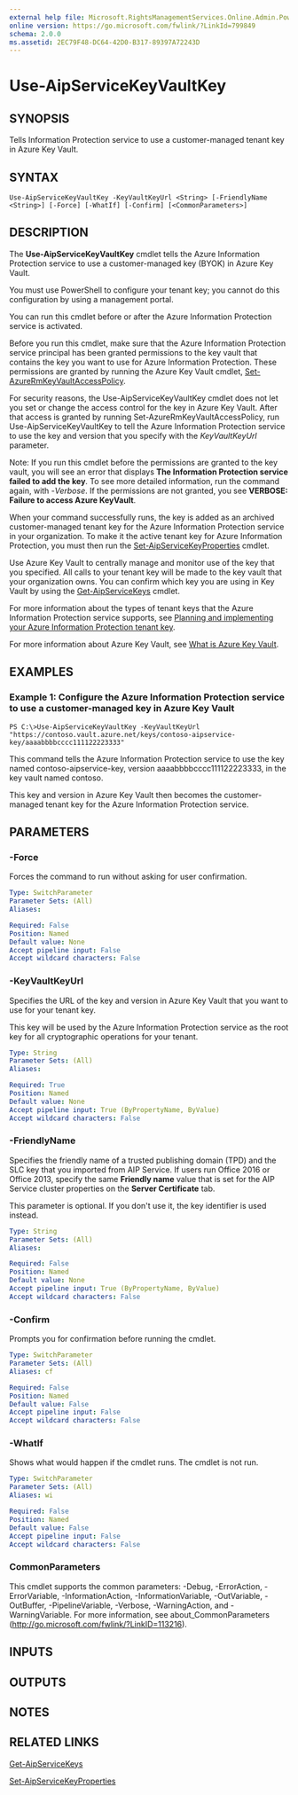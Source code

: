 ```yaml
---
external help file: Microsoft.RightsManagementServices.Online.Admin.PowerShell.dll-Help.xml
online version: https://go.microsoft.com/fwlink/?LinkId=799849
schema: 2.0.0
ms.assetid: 2EC79F48-DC64-42D0-B317-89397A72243D
---
```


# Use-AipServiceKeyVaultKey

## SYNOPSIS
Tells Information Protection service to use a customer-managed tenant key in Azure Key Vault.

## SYNTAX

```
Use-AipServiceKeyVaultKey -KeyVaultKeyUrl <String> [-FriendlyName <String>] [-Force] [-WhatIf] [-Confirm] [<CommonParameters>]
```

## DESCRIPTION
The **Use-AipServiceKeyVaultKey** cmdlet tells the Azure Information Protection service to use a customer-managed key (BYOK) in Azure Key Vault.

You must use PowerShell to configure your tenant key; you cannot do this configuration by using a management portal.

You can run this cmdlet before or after the Azure Information Protection service is activated. 

Before you run this cmdlet, make sure that the Azure Information Protection service principal has been granted permissions to the key vault that contains the key you want to use for Azure Information Protection. These permissions are granted by running the Azure Key Vault cmdlet, [Set-AzureRmKeyVaultAccessPolicy](/powershell/module/azurerm.keyvault/set-azurermkeyvaultaccesspolicy).  

For security reasons, the Use-AipServiceKeyVaultKey cmdlet does not let you set or change the access control for the key in Azure Key Vault. After that access is granted by running Set-AzureRmKeyVaultAccessPolicy, run Use-AipServiceKeyVaultKey to tell the Azure Information Protection service to use the key and version that you specify with the *KeyVaultKeyUrl* parameter.

Note: If you run this cmdlet before the permissions are granted to the key vault, you will see an error that displays **The Information Protection service failed to add the key**. To see more detailed information, run the command again, with -*Verbose*. If the permissions are not granted, you see **VERBOSE: Failure to access Azure KeyVault**.

When your command successfully runs, the key is added as an archived customer-managed tenant key for the Azure Information Protection service in your organization. To make it the active tenant key for Azure Information Protection, you must then run the [Set-AipServiceKeyProperties](./Set-AipServiceKeyProperties.md) cmdlet.

Use Azure Key Vault to centrally manage and monitor use of the key that you specified. All calls to your tenant key will be made to the key vault that your organization owns. You can confirm which key you are using in Key Vault by using the [Get-AipServiceKeys](./Get-AipServiceKeys.md) cmdlet.

For more information about the types of tenant keys that the Azure Information Protection service supports, see [Planning and implementing your Azure Information Protection tenant key](https://docs.microsoft.com/information-protection/plan-design/plan-implement-tenant-key).

For more information about Azure Key Vault, see [What is Azure Key Vault](https://docs.microsoft.com/azure/key-vault/key-vault-whatis).


## EXAMPLES

### Example 1: Configure the Azure Information Protection service to use a customer-managed key in Azure Key Vault
```
PS C:\>Use-AipServiceKeyVaultKey -KeyVaultKeyUrl "https://contoso.vault.azure.net/keys/contoso-aipservice-key/aaaabbbbcccc111122223333"
```

This command tells the Azure Information Protection service to use the key named contoso-aipservice-key, version aaaabbbbcccc111122223333, in the key vault named contoso.

This key and version in Azure Key Vault then becomes the customer-managed tenant key for the Azure Information Protection service.

## PARAMETERS

### -Force
Forces the command to run without asking for user confirmation.

```yaml
Type: SwitchParameter
Parameter Sets: (All)
Aliases:

Required: False
Position: Named
Default value: None
Accept pipeline input: False
Accept wildcard characters: False
```

### -KeyVaultKeyUrl
Specifies the URL of the key and version in Azure Key Vault that you want to use for your tenant key.

This key will be used by the Azure Information Protection service as the root key for all cryptographic operations for your tenant.

```yaml
Type: String
Parameter Sets: (All)
Aliases:

Required: True
Position: Named
Default value: None
Accept pipeline input: True (ByPropertyName, ByValue)
Accept wildcard characters: False
```

### -FriendlyName
Specifies the friendly name of a trusted publishing domain (TPD) and the SLC key that you imported from AIP Service. If users run Office 2016 or Office 2013, specify the same **Friendly name** value that is set for the AIP Service cluster properties on the **Server Certificate** tab. 

This parameter is optional. If you don't use it, the key identifier is used instead.

```yaml
Type: String
Parameter Sets: (All)
Aliases:

Required: False
Position: Named
Default value: None
Accept pipeline input: True (ByPropertyName, ByValue)
Accept wildcard characters: False
```

### -Confirm
Prompts you for confirmation before running the cmdlet.

```yaml
Type: SwitchParameter
Parameter Sets: (All)
Aliases: cf

Required: False
Position: Named
Default value: False
Accept pipeline input: False
Accept wildcard characters: False
```

### -WhatIf
Shows what would happen if the cmdlet runs. The cmdlet is not run.

```yaml
Type: SwitchParameter
Parameter Sets: (All)
Aliases: wi

Required: False
Position: Named
Default value: False
Accept pipeline input: False
Accept wildcard characters: False
```

### CommonParameters
This cmdlet supports the common parameters: -Debug, -ErrorAction, -ErrorVariable, -InformationAction, -InformationVariable, -OutVariable, -OutBuffer, -PipelineVariable, -Verbose, -WarningAction, and -WarningVariable. For more information, see about_CommonParameters (http://go.microsoft.com/fwlink/?LinkID=113216).

## INPUTS

## OUTPUTS

## NOTES

## RELATED LINKS

[Get-AipServiceKeys](./Get-AipServiceKeys.md)

[Set-AipServiceKeyProperties](./Set-AipServiceKeyProperties.md)

